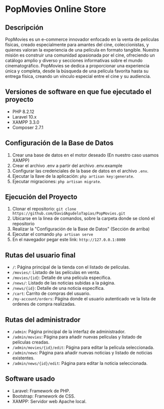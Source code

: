 # PopMovies Online Store

## Descripción
PopMovies es un e-commerce innovador enfocado en la venta de películas físicas, creado especialmente para amantes del cine, coleccionistas, y quienes valoran la experiencia de una película en formato tangible. Nuestra misión es construir una comunidad apasionada por el cine, ofreciendo un catálogo amplio y diverso y secciones informativas sobre el mundo cinematográfico. PopMovies se dedica a proporcionar una experiencia única y completa, desde la búsqueda de una película favorita hasta su entrega física, creando un vínculo especial entre el cine y su audiencia.

## Versiones de software en que fue ejecutado el proyecto
- PHP 8.2.12
- Laravel 10.x
- XAMPP 3.3.0
- Composer 2.7.1

## Configuración de la Base de Datos
1. Crear una base de datos en el motor deseado (En nuestro caso usamos XAMPP)
2. Crear el archivo .env a partir del archivo .env.example
3. Configurar las credenciales de la base de datos en el archivo `.env`.
4. Ejecutar la llave de la aplicación: `php artisan key:generate`.
5. Ejecutar migraciones: `php artisan migrate`.

## Ejecución del Proyecto
1. Clonar el repositorio: `git clone https://github.com/DavidAgudeloTapias/PopMovies.git`
2. Ubicarse en la linea de comandos, sobre la carpeta donde se clonó el repositorio
3. Realizar la "Configuración de la Base de Datos" (Sección de arriba)
4. Ejecutar el comando `php artisan serve`
5. En el navegador pegar  este link: `http://127.0.0.1:8000`

## Rutas del usuario final
- `/`: Página principal de la tienda con el listado de películas.
- `/movies/`: Listado de las películas en venta.
- `/movies/{id}`: Detalle de una película específica.
- `/news/`: Listado de las noticias subidas a la página.
- `/news/{id}`: Detalle de una noticia específica.
- `/cart`: Carrito de compras del usuario.
- `/my-account/orders`: Página donde el usuario autenticado ve la lista de ordenes de compra realizadas.

## Rutas del administrador
- `/admin`: Página principal de la interfaz de administrador.
- `/admin/movies`: Página para añadir nuevas películas y listado de películas creadas.
- `/admin/movies/{id}/edit`: Página para editar la película seleccionada.
- `/admin/news`: Página para añadir nuevas noticias y listado de noticias existentes.
- `/admin/news/{id}/edit`: Página para editar la noticia seleccionada.

## Software usado
- Laravel: Framework de PHP.
- Bootstrap: Framework de CSS.
- XAMPP: Servidor web Apache local.
